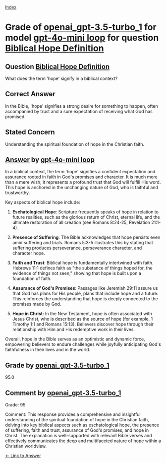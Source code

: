 
[Index](../../../../index.md)
# Grade of [openai_gpt-3.5-turbo_1](../../../grading_models/openai_gpt-3.5-turbo_1.md) for model [gpt-4o-mini loop](../../../answering_models/gpt-4o-mini_loop.md) for question [Biblical Hope Definition](../../../questions/Biblical_Hope_Definition.md)

## Question [Biblical Hope Definition](../../../questions/Biblical_Hope_Definition.md)
What does the term 'hope' signify in a biblical context?

## Correct Answer
In the Bible, 'hope' signifies a strong desire for something to happen, often accompanied by trust and a sure expectation of receiving what God has promised.

## Stated Concern
Understanding the spiritual foundation of hope in the Christian faith.

## [Answer](../Biblical_Hope_Definition.md) by [gpt-4o-mini loop](../../../answering_models/gpt-4o-mini_loop.md)
In a biblical context, the term 'hope' signifies a confident expectation and assurance rooted in faith in God's promises and character. It is much more than a mere wish; it represents a profound trust that God will fulfill His word. This hope is anchored in the unchanging nature of God, who is faithful and trustworthy.

Key aspects of biblical hope include:

1. **Eschatological Hope**: Scripture frequently speaks of hope in relation to future realities, such as the glorious return of Christ, eternal life, and the ultimate restoration of all creation (see Romans 8:24-25, Revelation 21:1-4).

2. **Presence of Suffering**: The Bible acknowledges that hope persists even amid suffering and trials. Romans 5:3-5 illustrates this by stating that suffering produces perseverance, perseverance character, and character hope.

3. **Faith and Trust**: Biblical hope is fundamentally intertwined with faith. Hebrews 11:1 defines faith as "the substance of things hoped for, the evidence of things not seen," showing that hope is built upon a foundation of faith.

4. **Assurance of God's Promises**: Passages like Jeremiah 29:11 assure us that God has plans for His people, plans that include hope and a future. This reinforces the understanding that hope is deeply connected to the promises made by God.

5. **Hope in Christ**: In the New Testament, hope is often associated with Jesus Christ, who is described as the source of hope (for example, 1 Timothy 1:1 and Romans 15:13). Believers discover hope through their relationship with Him and His redemptive work in their lives.

Overall, hope in the Bible serves as an optimistic and dynamic force, empowering believers to endure challenges while joyfully anticipating God's faithfulness in their lives and in the world.

## Grade by [openai_gpt-3.5-turbo_1](../../../grading_models/openai_gpt-3.5-turbo_1.md)
95.0

## Comment by [openai_gpt-3.5-turbo_1](../../../grading_models/openai_gpt-3.5-turbo_1.md)
Grade: 95

Comment: This response provides a comprehensive and insightful understanding of the spiritual foundation of hope in the Christian faith, delving into key biblical aspects such as eschatological hope, the presence of suffering, faith and trust, assurance of God's promises, and hope in Christ. The explanation is well-supported with relevant Bible verses and effectively communicates the deep and multifaceted nature of hope within a Christian worldview.

[&lt;- Link to Answer](../Biblical_Hope_Definition.md)
